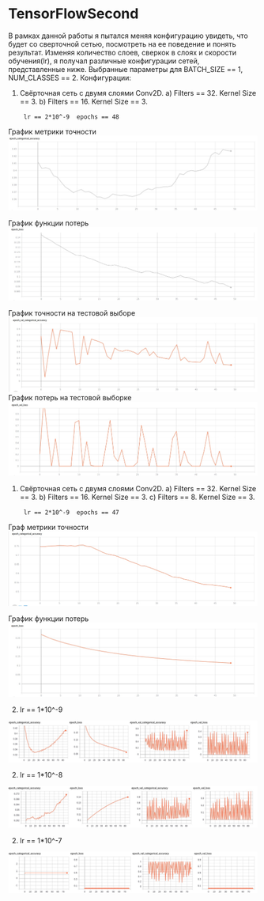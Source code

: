 # TensorFlowSecond

В рамках данной работы я пытался меняя конфигурацию увидеть, что будет со сверточной сетью, посмотреть на ее поведение и понять результат. Изменяя количество слоев, сверкок в слоях и скорости обучения(lr), я получал различные конфигурации сетей, представленные ниже. 
Выбранные параметры для BATCH_SIZE == 1, NUM_CLASSES == 2.
Конфигурации: 

1. Свёрточная сеть с двумя слоями Conv2D.
    a) Filters == 32. Kernel Size == 3.
    b) Filters == 16. Kernel Size == 3.
    
        lr == 2*10^-9  epochs == 48
    
График метрики точности
![Image alt](https://github.com/deeChyz/TensorFlowSecond/blob/master/ep_cat_ac_7_10_3_123.jpg)


График функции потерь
![Image alt](https://github.com/deeChyz/TensorFlowSecond/blob/master/ep_loss_7_10_3_123.jpg)

График точности на тестовой выборе 
![Image alt](https://github.com/deeChyz/TensorFlowSecond/blob/master/ep_val_cat_acc_7_10_3_123.jpg)
График потерь на тестовой выборке
![Image alt](https://github.com/deeChyz/TensorFlowSecond/blob/master/ep_val_loss_7_10_3_123.jpg)


1. Свёрточная сеть с двумя слоями Conv2D.
    a) Filters == 32. Kernel Size == 3.
    b) Filters == 16. Kernel Size == 3.
		c) Filters == 8. Kernel Size == 3.
    
        lr == 2*10^-9  epochs == 47

Граф метрики точности
![Image alt](https://github.com/deeChyz/TensorFlowSecond/blob/master/ep_cat_acc_9_10_3_122.jpg)


График функции потерь
![Image alt](https://github.com/deeChyz/TensorFlowSecond/blob/master/ep_loss_9_10_3_122.jpg)

2. lr == 1*10^-9

![Image alt](https://github.com/deeChyz/TensorFlowSecond/blob/master/add7.jpg)

2. lr == 1*10^-8

![Image alt](https://github.com/deeChyz/TensorFlowSecond/blob/master/add8.jpg)

2. lr == 1*10^-7

![Image alt](https://github.com/deeChyz/TensorFlowSecond/blob/master/add9.jpg)
